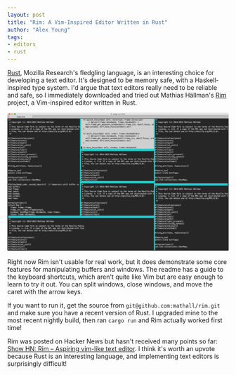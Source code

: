 ```yaml
---
layout: post
title: "Rim: A Vim-Inspired Editor Written in Rust"
author: "Alex Young"
tags: 
- editors
- rust
---
```


[Rust](http://www.rust-lang.org/), Mozilla Research's fledgling language, is an interesting choice for developing a text editor.  It's designed to be memory safe, with a Haskell-inspired type system.  I'd argue that text editors really need to be reliable and safe, so I immediately downloaded and tried out Mathias Hällman's [Rim](https://github.com/mathall/rim) project, a Vim-inspired editor written in Rust.

![Rim](/images/posts/rustrim.png)

Right now Rim isn't usable for real work, but it does demonstrate some core features for manipulating buffers and windows.  The readme has a guide to the keyboard shortcuts, which aren't quite like Vim but are easy enough to learn to try it out.  You can split windows, close windows, and move the caret with the arrow keys.

If you want to run it, get the source from `git@github.com:mathall/rim.git` and make sure you have a recent version of Rust.  I upgraded mine to the most recent nightly build, then ran `cargo run` and Rim actually worked first time!

Rim was posted on Hacker News but hasn't received many points so far: [Show HN: Rim – Aspiring vim-like text editor](https://news.ycombinator.com/item?id=8965608).  I think it's worth an upvote because Rust is an interesting language, and implementing text editors is surprisingly difficult!

